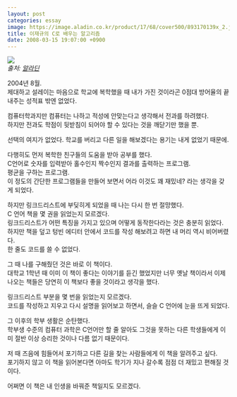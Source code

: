 ```yaml
---
layout: post
categories: essay
image: https://image.aladin.co.kr/product/17/68/cover500/893170139x_2.jpg
title: 이재규의 C로 배우는 알고리즘
date: 2008-03-15 19:07:00 +0900
---
```


![](https://image.aladin.co.kr/product/17/68/cover500/893170139x_2.jpg)  
*출처: [알라딘](https://www.aladin.co.kr/shop/wproduct.aspx?ISBN=893170139x&ttbkey=ttbcrazytazo1459001&COPYPaper=1)*

2004년 8월.  
제대하고 설레이는 마음으로 학교에 복학했을 때 내가 가진 것이라곤 0점대 방어율의 끝내주는 성적표 밖엔 없었다.

컴퓨터학과지만 컴퓨터는 나하고 적성에 안맞는다고 생각해서 전과를 하려했다.  
하지만 전과도 학점이 뒷받침이 되어야 할 수 있다는 것을 깨닫기만 했을 뿐.

선택의 여지가 없었다. 학교를 버리고 다른 일을 해보겠다는 용기는 내게 없었기 때문에.

다행히도 먼저 복학한 친구들의 도움을 받아 공부를 했다.  
C언어로 숫자를 입력받아 홀수인지 짝수인지 결과를 출력하는 프로그램.  
평균을 구하는 프로그램.  
이 정도의 간단한 프로그램들을 만들어 보면서 어라 이것도 꽤 재밌네? 라는 생각을 갖게 되었다.

하지만 링크드리스트에 부딪히게 되었을 때 나는 다시 한 번 절망했다.  
C 언어 책을 몇 권을 읽었는지 모르겠다.  
링크드리스트가 어떤 특징을 가지고 있으며 어떻게 동작한다라는 것은 충분히 읽었다.  
하지만 책을 덮고 텅빈 에디터 안에서 코드를 작성 해보려고 하면 내 머리 역시 비어버렸다.  
한 줄도 코드를 쓸 수 없었다.

그 때 나를 구해줬던 것은 바로 이 책이다.  
대학교 1학년 때 이미 이 책이 좋다는 이야기를 듣긴 했었지만 너무 옛날 책이라서 이제 나오는 책들은 당연히 이 책보다 좋을 것이라고 생각을 했다.

링크드리스트 부분을 몇 번을 읽었는지 모르겠다.  
코드를 작성하고 지우고 다시 설명을 읽어보고 하면서, 슬슬 C 언어에 눈을 뜨게 되었다.

그 이후의 학부 생활은 순탄했다.  
학부생 수준의 컴퓨터 과학은 C언어만 할 줄 알아도 그것을 못하는 다른 학생들에게 이미 절반 이상 승리한 것이나 다름 없기 때문이다.

저 때 즈음에 힘들어서 포기하고 다른 길을 찾는 사람들에게 이 책을 알려주고 싶다.     
포기하지 않고 이 책을 읽어본다면 아마도 학기가 지나 갈수록 점점 더 재밌고 편해질 것이다.

어쩌면 이 책은 내 인생을 바꿔준 책일지도 모르겠다.